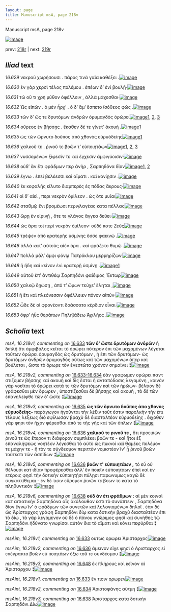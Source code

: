 ```yaml
---
layout: page
title: Manuscript msA, page 218v
---
```


Manuscript msA, page 218v

[![image](http://www.homermultitext.org/iipsrv?OBJ=IIP,1.0&FIF=/project/homer/pyramidal/deepzoom/hmt/vaimg/2017a/VA218VN_0720.tif&WID=100&CVT=JPEG)](http://www.homermultitext.org/ict2/?urn=urn:cite2:hmt:vaimg.2017a:VA218VN_0720)

prev:  [218r](../218r/) | next:  [219r](../219r/)

## *Iliad* text

*16.629* <a id="16.629"/> νεκροῦ χωρήσουσι . πάρος τινὰ γαῖα καθέξει .[![image](http://www.homermultitext.org/iipsrv?OBJ=IIP,1.0&FIF=/project/homer/pyramidal/deepzoom/hmt/vaimg/2017a/VA218VN_0720.tif&RGN=0.5101,0.2249,0.3760,0.02932&WID=1000&CVT=JPEG)](http://www.homermultitext.org/ict2/?urn=urn:cite2:hmt:vaimg.2017a:VA218VN_0720@0.5101,0.2249,0.3760,0.02932)

*16.630* <a id="16.630"/> ἐν γὰρ χερσὶ τέλος πολέμου . ἐπέων δ’ ἐνὶ βουλῇ·[![image](http://www.homermultitext.org/iipsrv?OBJ=IIP,1.0&FIF=/project/homer/pyramidal/deepzoom/hmt/vaimg/2017a/VA218VN_0720.tif&RGN=0.5081,0.2485,0.3922,0.02185&WID=1000&CVT=JPEG)](http://www.homermultitext.org/ict2/?urn=urn:cite2:hmt:vaimg.2017a:VA218VN_0720@0.5081,0.2485,0.3922,0.02185)

*16.631* <a id="16.631"/> τῶ οὔ τι χρὴ μῦθον ὀφέλλειν , ἀλλὰ μάχεσθαι·[![image](http://www.homermultitext.org/iipsrv?OBJ=IIP,1.0&FIF=/project/homer/pyramidal/deepzoom/hmt/vaimg/2017a/VA218VN_0720.tif&RGN=0.5077,0.2675,0.3655,0.02213&WID=1000&CVT=JPEG)](http://www.homermultitext.org/ict2/?urn=urn:cite2:hmt:vaimg.2017a:VA218VN_0720@0.5077,0.2675,0.3655,0.02213)

*16.632* <a id="16.632"/> Ὡς εἰπὼν . ὁ μὲν ἦρχ’ . ὁ δ’ ἅμ’ ἕσπετο ϊσόθεος φώς .[![image](http://www.homermultitext.org/iipsrv?OBJ=IIP,1.0&FIF=/project/homer/pyramidal/deepzoom/hmt/vaimg/2017a/VA218VN_0720.tif&RGN=0.5096,0.2837,0.3961,0.02476&WID=1000&CVT=JPEG)](http://www.homermultitext.org/ict2/?urn=urn:cite2:hmt:vaimg.2017a:VA218VN_0720@0.5096,0.2837,0.3961,0.02476)

*16.633* <a id="16.633"/> τῶν δ’ ὥς τε δρυτόμων ἀνδρῶν ὀρυμαγδὸς ὀρώρει[![image](http://www.homermultitext.org/iipsrv?OBJ=IIP,1.0&FIF=/project/homer/pyramidal/deepzoom/hmt/vaimg/2017a/VA218VN_0720.tif&RGN=0.5077,0.3047,0.3898,0.02213&WID=1000&CVT=JPEG)](http://www.homermultitext.org/ict2/?urn=urn:cite2:hmt:vaimg.2017a:VA218VN_0720@0.5077,0.3047,0.3898,0.02213)[1](#msA_16.218v1), [2](#msAim_16.218v1), [3](#msAint_16.218v1)

*16.634* <a id="16.634"/> οὔρεος ἐν βήσσῃς . ἕκαθεν δέ τε γίνετ’ ἀκουὴ .[![image](http://www.homermultitext.org/iipsrv?OBJ=IIP,1.0&FIF=/project/homer/pyramidal/deepzoom/hmt/vaimg/2017a/VA218VN_0720.tif&RGN=0.5144,0.3219,0.3732,0.02393&WID=1000&CVT=JPEG)](http://www.homermultitext.org/ict2/?urn=urn:cite2:hmt:vaimg.2017a:VA218VN_0720@0.5144,0.3219,0.3732,0.02393)[1](#msAint_16.218v2)

*16.635* <a id="16.635"/> ὡς τῶν ὤρνυτο δοῦπος ἀπὸ χθονὸς εὐρυὁδείης[![image](http://www.homermultitext.org/iipsrv?OBJ=IIP,1.0&FIF=/project/homer/pyramidal/deepzoom/hmt/vaimg/2017a/VA218VN_0720.tif&RGN=0.5123,0.3401,0.3808,0.02296&WID=1000&CVT=JPEG)](http://www.homermultitext.org/ict2/?urn=urn:cite2:hmt:vaimg.2017a:VA218VN_0720@0.5123,0.3401,0.3808,0.02296)[1](#msA_16.218v3)

*16.636* <a id="16.636"/> χαλκοῦ τε . ῥινοῦ τε βοῶν τ’ εὐποιητάων[![image](http://www.homermultitext.org/iipsrv?OBJ=IIP,1.0&FIF=/project/homer/pyramidal/deepzoom/hmt/vaimg/2017a/VA218VN_0720.tif&RGN=0.5123,0.3609,0.3312,0.02393&WID=1000&CVT=JPEG)](http://www.homermultitext.org/ict2/?urn=urn:cite2:hmt:vaimg.2017a:VA218VN_0720@0.5123,0.3609,0.3312,0.02393)[1](#msA_16.218v5), [2](#msA_16.218v4), [3](#msAim_16.218v2)

*16.637* <a id="16.637"/> νυσσομένων ξίφεσίν τε καὶ ἔγχεσιν ἀμφιγύοισιν·[![image](http://www.homermultitext.org/iipsrv?OBJ=IIP,1.0&FIF=/project/homer/pyramidal/deepzoom/hmt/vaimg/2017a/VA218VN_0720.tif&RGN=0.5162,0.3763,0.3861,0.02503&WID=1000&CVT=JPEG)](http://www.homermultitext.org/ict2/?urn=urn:cite2:hmt:vaimg.2017a:VA218VN_0720@0.5162,0.3763,0.3861,0.02503)

*16.638* <a id="16.638"/> οὐδ’ ἂν ἔτι φράδμων περ ἀνὴρ , Σαρπηδόνα δῖον[![image](http://www.homermultitext.org/iipsrv?OBJ=IIP,1.0&FIF=/project/homer/pyramidal/deepzoom/hmt/vaimg/2017a/VA218VN_0720.tif&RGN=0.5129,0.3960,0.3723,0.02324&WID=1000&CVT=JPEG)](http://www.homermultitext.org/ict2/?urn=urn:cite2:hmt:vaimg.2017a:VA218VN_0720@0.5129,0.3960,0.3723,0.02324)[1](#msA_16.218v6), [2](#msAint_16.218v3)

*16.639* <a id="16.639"/> ἔγνω . ἐπεὶ βελέεσσι καὶ αἵματι . καὶ κονίῃσιν .[![image](http://www.homermultitext.org/iipsrv?OBJ=IIP,1.0&FIF=/project/homer/pyramidal/deepzoom/hmt/vaimg/2017a/VA218VN_0720.tif&RGN=0.5129,0.4154,0.3832,0.02116&WID=1000&CVT=JPEG)](http://www.homermultitext.org/ict2/?urn=urn:cite2:hmt:vaimg.2017a:VA218VN_0720@0.5129,0.4154,0.3832,0.02116)

*16.640* <a id="16.640"/> ἐκ κεφαλῆς εἴλυτο διαμπερὲς ἐς πόδας ἄκρους·[![image](http://www.homermultitext.org/iipsrv?OBJ=IIP,1.0&FIF=/project/homer/pyramidal/deepzoom/hmt/vaimg/2017a/VA218VN_0720.tif&RGN=0.5057,0.4328,0.3889,0.02365&WID=1000&CVT=JPEG)](http://www.homermultitext.org/ict2/?urn=urn:cite2:hmt:vaimg.2017a:VA218VN_0720@0.5057,0.4328,0.3889,0.02365)

*16.641* <a id="16.641"/> οἱ δ’ αἰεὶ , περι νεκρὸν ὁμίλεον . ὡς ὅτε μυῖαι[![image](http://www.homermultitext.org/iipsrv?OBJ=IIP,1.0&FIF=/project/homer/pyramidal/deepzoom/hmt/vaimg/2017a/VA218VN_0720.tif&RGN=0.5111,0.4526,0.3808,0.02213&WID=1000&CVT=JPEG)](http://www.homermultitext.org/ict2/?urn=urn:cite2:hmt:vaimg.2017a:VA218VN_0720@0.5111,0.4526,0.3808,0.02213)

*16.642* <a id="16.642"/> σταθμῷ ἔνι βρομέωσι περιγλαγέας κατα πέλλας[![image](http://www.homermultitext.org/iipsrv?OBJ=IIP,1.0&FIF=/project/homer/pyramidal/deepzoom/hmt/vaimg/2017a/VA218VN_0720.tif&RGN=0.5162,0.4708,0.4060,0.02116&WID=1000&CVT=JPEG)](http://www.homermultitext.org/ict2/?urn=urn:cite2:hmt:vaimg.2017a:VA218VN_0720@0.5162,0.4708,0.4060,0.02116)

*16.643* <a id="16.643"/> ὥρῃ ἐν εἰρινῇ , ὅτε τε γλάγος ἄγγεα δεύει·[![image](http://www.homermultitext.org/iipsrv?OBJ=IIP,1.0&FIF=/project/homer/pyramidal/deepzoom/hmt/vaimg/2017a/VA218VN_0720.tif&RGN=0.5153,0.4887,0.3580,0.02254&WID=1000&CVT=JPEG)](http://www.homermultitext.org/ict2/?urn=urn:cite2:hmt:vaimg.2017a:VA218VN_0720@0.5153,0.4887,0.3580,0.02254)

*16.644* <a id="16.644"/> ὡς ἄρα τοὶ περὶ νεκρὸν ὁμίλεον· οὐδέ ποτε Ζεὺς[![image](http://www.homermultitext.org/iipsrv?OBJ=IIP,1.0&FIF=/project/homer/pyramidal/deepzoom/hmt/vaimg/2017a/VA218VN_0720.tif&RGN=0.5098,0.5006,0.4048,0.02849&WID=1000&CVT=JPEG)](http://www.homermultitext.org/ict2/?urn=urn:cite2:hmt:vaimg.2017a:VA218VN_0720@0.5098,0.5006,0.4048,0.02849)

*16.645* <a id="16.645"/> τρέψεν ἀπὸ κρατερῆς ὑσμίνης ὄσσε φαεινώ .[![image](http://www.homermultitext.org/iipsrv?OBJ=IIP,1.0&FIF=/project/homer/pyramidal/deepzoom/hmt/vaimg/2017a/VA218VN_0720.tif&RGN=0.5098,0.5227,0.4073,0.02808&WID=1000&CVT=JPEG)](http://www.homermultitext.org/ict2/?urn=urn:cite2:hmt:vaimg.2017a:VA218VN_0720@0.5098,0.5227,0.4073,0.02808)

*16.646* <a id="16.646"/> ἀλλὰ κατ’ αὐτοὺς αἰὲν όρα . καὶ φράζετο θυμῷ .[![image](http://www.homermultitext.org/iipsrv?OBJ=IIP,1.0&FIF=/project/homer/pyramidal/deepzoom/hmt/vaimg/2017a/VA218VN_0720.tif&RGN=0.5087,0.5414,0.3996,0.02766&WID=1000&CVT=JPEG)](http://www.homermultitext.org/ict2/?urn=urn:cite2:hmt:vaimg.2017a:VA218VN_0720@0.5087,0.5414,0.3996,0.02766)

*16.647* <a id="16.647"/> πολλὰ μάλ’ ἀμφι φόνῳ Πατρόκλου μερμηρίζων·[![image](http://www.homermultitext.org/iipsrv?OBJ=IIP,1.0&FIF=/project/homer/pyramidal/deepzoom/hmt/vaimg/2017a/VA218VN_0720.tif&RGN=0.5112,0.5598,0.4094,0.02573&WID=1000&CVT=JPEG)](http://www.homermultitext.org/ict2/?urn=urn:cite2:hmt:vaimg.2017a:VA218VN_0720@0.5112,0.5598,0.4094,0.02573)

*16.648* <a id="16.648"/> ἢ ἤδη καὶ κεῖνον ἐνὶ κρατερῇ ὑσμίνῃ .[![image](http://www.homermultitext.org/iipsrv?OBJ=IIP,1.0&FIF=/project/homer/pyramidal/deepzoom/hmt/vaimg/2017a/VA218VN_0720.tif&RGN=0.5129,0.5819,0.3736,0.02102&WID=1000&CVT=JPEG)](http://www.homermultitext.org/ict2/?urn=urn:cite2:hmt:vaimg.2017a:VA218VN_0720@0.5129,0.5819,0.3736,0.02102)[1](#msAim_16.218v3)

*16.649* <a id="16.649"/> αὐτοῦ ἐπ’ ἀντιθέῳ Σαρπηδόνι φαίδιμος Ἕκτωρ[![image](http://www.homermultitext.org/iipsrv?OBJ=IIP,1.0&FIF=/project/homer/pyramidal/deepzoom/hmt/vaimg/2017a/VA218VN_0720.tif&RGN=0.5129,0.5960,0.4151,0.02683&WID=1000&CVT=JPEG)](http://www.homermultitext.org/ict2/?urn=urn:cite2:hmt:vaimg.2017a:VA218VN_0720@0.5129,0.5960,0.4151,0.02683)

*16.650* <a id="16.650"/> χαλκῷ δῃώσῃ , ἀπό τ’ ὤμων τεύχε’ ἕληται ,[![image](http://www.homermultitext.org/iipsrv?OBJ=IIP,1.0&FIF=/project/homer/pyramidal/deepzoom/hmt/vaimg/2017a/VA218VN_0720.tif&RGN=0.5098,0.6158,0.4048,0.02918&WID=1000&CVT=JPEG)](http://www.homermultitext.org/ict2/?urn=urn:cite2:hmt:vaimg.2017a:VA218VN_0720@0.5098,0.6158,0.4048,0.02918)

*16.651* <a id="16.651"/> ἠ ἔτι καὶ πλεόνεσσιν ὀφέλλειεν πόνον αἰπύν·[![image](http://www.homermultitext.org/iipsrv?OBJ=IIP,1.0&FIF=/project/homer/pyramidal/deepzoom/hmt/vaimg/2017a/VA218VN_0720.tif&RGN=0.5155,0.6344,0.3913,0.02490&WID=1000&CVT=JPEG)](http://www.homermultitext.org/ict2/?urn=urn:cite2:hmt:vaimg.2017a:VA218VN_0720@0.5155,0.6344,0.3913,0.02490)

*16.652* <a id="16.652"/> ὧδε δέ οἱ φρονέοντι δοάσσατο κέρδιον εἶναι·[![image](http://www.homermultitext.org/iipsrv?OBJ=IIP,1.0&FIF=/project/homer/pyramidal/deepzoom/hmt/vaimg/2017a/VA218VN_0720.tif&RGN=0.5138,0.6505,0.3933,0.02683&WID=1000&CVT=JPEG)](http://www.homermultitext.org/ict2/?urn=urn:cite2:hmt:vaimg.2017a:VA218VN_0720@0.5138,0.6505,0.3933,0.02683)

*16.653* <a id="16.653"/> ὄφρ’ ἠῢς θεράπων Πηληϊάδεω Ἀχιλῆος .[![image](http://www.homermultitext.org/iipsrv?OBJ=IIP,1.0&FIF=/project/homer/pyramidal/deepzoom/hmt/vaimg/2017a/VA218VN_0720.tif&RGN=0.5149,0.6730,0.3674,0.02683&WID=1000&CVT=JPEG)](http://www.homermultitext.org/ict2/?urn=urn:cite2:hmt:vaimg.2017a:VA218VN_0720@0.5149,0.6730,0.3674,0.02683)

## *Scholia* text

*msA, 16.218v1, commenting on* [16.633](#16.633)  <a id="msA_16.218v1"/> **τῶν δ' ὥστε δρυτόμων ἀνδρῶν** ἡ διπλῆ ὅτι ἀμφιβόλος κεῖται τὸ ὀρώρει πότερον ἐπι τῶν μαχομένων λέγεται τούτων ὀρώρει ὀρυμαγδὸς ὡς δρυτόμων , ἡ ἐπι τῶν δρυτόμων- ὡς δρυτόμων ἀνδρῶν ὀρυμαγδὸς οὕτως καὶ τῶν μαχομένων ὅπερ καὶ βούλεται , ὥστε τὸ όρωρε τὸν ἐνεστῶτα χρόνον σημαίνει ⁑[![image](http://www.homermultitext.org/iipsrv?OBJ=IIP,1.0&FIF=/project/homer/pyramidal/deepzoom/hmt/vaimg/2017a/VA218VN_0720.tif&RGN=0.2550,0.2191,0.2003,0.1047&WID=1000&CVT=JPEG)](http://www.homermultitext.org/ict2/?urn=urn:cite2:hmt:vaimg.2017a:VA218VN_0720@0.2550,0.2191,0.2003,0.1047)

*msA, 16.218v2, commenting on* [16.633-16.634](#16.633-16.634)  <a id="msA_16.218v2"/> ἐὰν γραφωμεν ορώρει παντ στιζομεν βήσσης καὶ ακουὴ καὶ δὶς ἔσται ἡ ανταπόδοσις λεγομένη , κοινὸν γὰρ νοεῖται τὸ ὀρώρει κατά τε τῶν δρυτόμων καὶ τῶν ἡρώων- βέλτιον δὲ γράφεσθαι μὲν ὄρωρεν , ὑποστίζεσθαι δὲ βήσσῃς καὶ ακουὴ , τὸ δὲ τῶν ἐπανηλεῖφθε τῶν δ' ὥστε ⁑[![image](http://www.homermultitext.org/iipsrv?OBJ=IIP,1.0&FIF=/project/homer/pyramidal/deepzoom/hmt/vaimg/2017a/VA218VN_0720.tif&RGN=0.2601,0.3062,0.1984,0.09225&WID=1000&CVT=JPEG)](http://www.homermultitext.org/ict2/?urn=urn:cite2:hmt:vaimg.2017a:VA218VN_0720@0.2601,0.3062,0.1984,0.09225)

*msA, 16.218v3, commenting on* [16.635](#16.635)  <a id="msA_16.218v3"/> **ὡς τῶν ὄρνυτο δοῦπος ἀπο χθονὸς εὐρυοδείης-** παράγωγον ἡγοῦνται τὴν λέξιν τοῦτ έστιν παρολκὴν τὴν ἐπι τέλους λεξεως διὸ εψίλωσαν βραχὺ δὲ διασταλτέον εὐρυοδείης . διχοθεν γάρ φησι τὸν ῆχον φέρεσθαι ἀπό τε τῆς γῆς καὶ τῶν όπλων ⁑[![image](http://www.homermultitext.org/iipsrv?OBJ=IIP,1.0&FIF=/project/homer/pyramidal/deepzoom/hmt/vaimg/2017a/VA218VN_0720.tif&RGN=0.2471,0.3844,0.2111,0.08672&WID=1000&CVT=JPEG)](http://www.homermultitext.org/ict2/?urn=urn:cite2:hmt:vaimg.2017a:VA218VN_0720@0.2471,0.3844,0.2111,0.08672)

*msA, 16.218v4, commenting on* [16.636](#16.636)  <a id="msA_16.218v4"/> **χαλκοῦ τε ρινοῦ τε ,** ὅτι προειπὼν ῥινοῦ τε ὡς ἕτερον τι διάφορον συμπλέκει βοῶν τε - καὶ ἤτοι ἐξ επαναλήψεως νοητέον λέγεσθαι τὸ αὐτὸ ὡς πυκνοὶ καὶ θαμέες πολέμον τε μάχην τε - ἢ τὸν τε σύνδεσμον περιττὸν νομιστέον ἵν' ᾖ ῥινοῦ βοῶν τοῦτέστι τῶν ἀσπίδων ⁑[![image](http://www.homermultitext.org/iipsrv?OBJ=IIP,1.0&FIF=/project/homer/pyramidal/deepzoom/hmt/vaimg/2017a/VA218VN_0720.tif&RGN=0.2419,0.4645,0.2284,0.08575&WID=1000&CVT=JPEG)](http://www.homermultitext.org/ict2/?urn=urn:cite2:hmt:vaimg.2017a:VA218VN_0720@0.2419,0.4645,0.2284,0.08575)

*msA, 16.218v5, commenting on* [16.636](#16.636)  <a id="msA_16.218v5"/> **βοῶν τ' εὐποιητάων ,** τὸ εὖ οὐ θέλουσι κατ ιδίαν προφέρεσθαι ἀλλ' ἓν ποιεῖν εὐποιητάων ἐπεὶ καὶ ἐν ετέροις φησὶ τὴν δοτικὴν εὐποιητῇσι πύλῃσι παρωνυμως καγῶ δὲ συγκαττίθεμαι - ἐν δέ τισιν εὕρομεν ῥινῶν τε βοων τε κατα τὸ πληθυντικὸν ⁑[![image](http://www.homermultitext.org/iipsrv?OBJ=IIP,1.0&FIF=/project/homer/pyramidal/deepzoom/hmt/vaimg/2017a/VA218VN_0720.tif&RGN=0.2410,0.5351,0.2358,0.08548&WID=1000&CVT=JPEG)](http://www.homermultitext.org/ict2/?urn=urn:cite2:hmt:vaimg.2017a:VA218VN_0720@0.2410,0.5351,0.2358,0.08548)

*msA, 16.218v6, commenting on* [16.638](#16.638)  <a id="msA_16.218v6"/> **οὐδ ἀν έτι φράδμων :** αἱ μὲν κοιναὶ κατ αιτιατικὴν Σαρπηδόνα αἷς ἀκόλουθον ἐστι τὸ συνάπτειν , Σαρπηδόνα δῖον ἔγνω ἵν' ὁ φράδμων τῶν συνετῶν καὶ λελογισμένων δηλοῖ . ἐὰν δὲ ὡς Ἀρίσταρχος γράφη Σαρπηδόνι δίῳ κατα δοτικὴν βραχὺ διασταλτέον ἐπι τὸ δίω , τὸ γὰρ λεγόμενον οὐ δὲ ὁ πάνου γνώριμος φησὶ καὶ συνήθης τῷ Σαρπηδόνι ἠδύνατο γνωρίσαι αὐτὸν δια τὸ αἵματι καὶ κόνει πεφύρθαι ⁑[![image](http://www.homermultitext.org/iipsrv?OBJ=IIP,1.0&FIF=/project/homer/pyramidal/deepzoom/hmt/vaimg/2017a/VA218VN_0720.tif&RGN=0.2502,0.6152,0.2566,0.1210&WID=1000&CVT=JPEG)](http://www.homermultitext.org/ict2/?urn=urn:cite2:hmt:vaimg.2017a:VA218VN_0720@0.2502,0.6152,0.2566,0.1210)

*msAim, 16.218v1, commenting on* [16.633](#16.633)  <a id="msAim_16.218v1"/> ουτως ορωρει Ἀρισταρχος[![image](http://www.homermultitext.org/iipsrv?OBJ=IIP,1.0&FIF=/project/homer/pyramidal/deepzoom/hmt/vaimg/2017a/VA218VN_0720.tif&RGN=0.4597,0.2963,0.04919,0.03568&WID=1000&CVT=JPEG)](http://www.homermultitext.org/ict2/?urn=urn:cite2:hmt:vaimg.2017a:VA218VN_0720@0.4597,0.2963,0.04919,0.03568)

*msAim, 16.218v2, commenting on* [16.636](#16.636)  <a id="msAim_16.218v2"/> ἀμεινον εῖχε φησὶ ὁ Αρισταρχος εἰ εγέγραπτο βοῶν εὐ ποιητάων έξω τοῦ τε συνδέσμου ⁑[![image](http://www.homermultitext.org/iipsrv?OBJ=IIP,1.0&FIF=/project/homer/pyramidal/deepzoom/hmt/vaimg/2017a/VA218VN_0720.tif&RGN=0.4571,0.3617,0.05895,0.06210&WID=1000&CVT=JPEG)](http://www.homermultitext.org/ict2/?urn=urn:cite2:hmt:vaimg.2017a:VA218VN_0720@0.4571,0.3617,0.05895,0.06210)

*msAim, 16.218v3, commenting on* [16.648](#16.648)  <a id="msAim_16.218v3"/> ἐκ πλήρους καὶ κεῖνον αἱ Ἀρισταρχου ⁑[![image](http://www.homermultitext.org/iipsrv?OBJ=IIP,1.0&FIF=/project/homer/pyramidal/deepzoom/hmt/vaimg/2017a/VA218VN_0720.tif&RGN=0.4622,0.5802,0.05380,0.03859&WID=1000&CVT=JPEG)](http://www.homermultitext.org/ict2/?urn=urn:cite2:hmt:vaimg.2017a:VA218VN_0720@0.4622,0.5802,0.05380,0.03859)

*msAint, 16.218v1, commenting on* [16.633](#16.633)  <a id="msAint_16.218v1"/> ἔν τισιν ορωρεν[![image](http://www.homermultitext.org/iipsrv?OBJ=IIP,1.0&FIF=/project/homer/pyramidal/deepzoom/hmt/vaimg/2017a/VA218VN_0720.tif&RGN=0.8963,0.3028,0.03132,0.02268&WID=1000&CVT=JPEG)](http://www.homermultitext.org/ict2/?urn=urn:cite2:hmt:vaimg.2017a:VA218VN_0720@0.8963,0.3028,0.03132,0.02268)

*msAint, 16.218v2, commenting on* [16.634](#16.634)  <a id="msAint_16.218v2"/> Ἀριστοφάνης αϋτμη ⁑[![image](http://www.homermultitext.org/iipsrv?OBJ=IIP,1.0&FIF=/project/homer/pyramidal/deepzoom/hmt/vaimg/2017a/VA218VN_0720.tif&RGN=0.8900,0.3234,0.04127,0.02517&WID=1000&CVT=JPEG)](http://www.homermultitext.org/ict2/?urn=urn:cite2:hmt:vaimg.2017a:VA218VN_0720@0.8900,0.3234,0.04127,0.02517)

*msAint, 16.218v3, commenting on* [16.638](#16.638)  <a id="msAint_16.218v3"/> Ἀρισταρχος κατα δοτικὴν Σαρπηδόνι Δίω[![image](http://www.homermultitext.org/iipsrv?OBJ=IIP,1.0&FIF=/project/homer/pyramidal/deepzoom/hmt/vaimg/2017a/VA218VN_0720.tif&RGN=0.8882,0.3942,0.03685,0.04219&WID=1000&CVT=JPEG)](http://www.homermultitext.org/ict2/?urn=urn:cite2:hmt:vaimg.2017a:VA218VN_0720@0.8882,0.3942,0.03685,0.04219)
